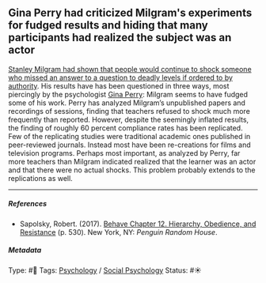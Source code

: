 ## Gina Perry had criticized Milgram's experiments for fudged results and hiding that many participants had realized the subject was an actor

[Stanley Milgram had shown that people would continue to shock someone who missed an answer to a question to deadly levels if ordered to by authority](Stanley%20Milgram%20had%20shown%20that%20people%20would%20continue%20to%20shock%20someone%20who%20missed%20an%20answer%20to%20a%20question%20to%20deadly%20levels%20if%20ordered%20to%20by%20authority.md). His results have has been questioned in three ways, most piercingly by the psychologist [Gina Perry](): Milgram seems to have fudged some of his work. Perry has analyzed Milgram’s unpublished papers and recordings of sessions, finding that teachers refused to shock much more frequently than reported. However, despite the seemingly inflated results, the finding of roughly 60 percent compliance rates has been replicated. Few of the replicating studies were traditional academic ones published in peer-reviewed journals. Instead most have been re-creations for films and television programs. Perhaps most important, as analyzed by Perry, far more teachers than Milgram indicated realized that the learner was an actor and that there were no actual shocks. This problem probably extends to the replications as well.

---

##### References

* Sapolsky, Robert. (2017). [Behave Chapter 12. Hierarchy, Obedience, and Resistance](Behave%20Chapter%2012.%20Hierarchy,%20Obedience,%20and%20Resistance.md) (p. 530). New York, NY: *Penguin Random House*. 

##### Metadata

Type: #🔴 
Tags: [Psychology](Psychology.md) / [Social Psychology](Social%20Psychology.md) 
Status: #☀️ 
